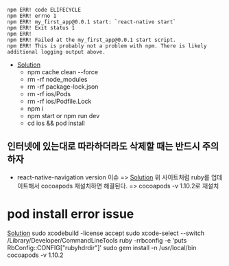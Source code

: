 ``` node
npm ERR! code ELIFECYCLE
npm ERR! errno 1
npm ERR! my_first_app@0.0.1 start: `react-native start`
npm ERR! Exit status 1
npm ERR!
npm ERR! Failed at the my_first_app@0.0.1 start script.
npm ERR! This is probably not a problem with npm. There is likely additional logging output above.
```

* [Solution](https://velog.io/@fromzoo/npm-ERR-code-ELIFECYCLE-%EC%97%90%EB%9F%AC-%ED%95%B4%EA%B2%B0%ED%95%98%EA%B8%B0)
  - npm cache clean --force
  - rm -rf node_modules
  - rm -rf package-lock.json
  - rm -rf ios/Pods
  - rm -rf ios/Podfile.Lock
  - npm i
  - npm start or npm run dev
  - cd ios && pod install

## 인터넷에 있는대로 따라하더라도 삭제할 때는 반드시 주의하자

* react-native-navigation version 이슈
=> [Solution](https://2vup.com/mac-ruby-update/)
위 사이트처럼 ruby를 업데이트해서 cocoapods 재설치하면 해결된다.
=> cocoapods -v 1.10.2로 재설치

# pod install error issue
[Solution](https://jaeseok-worknote.tistory.com/14)
sudo xcodebuild -license accept
sudo xcode-select --switch /Library/Developer/CommandLineTools
ruby -rrbconfig -e 'puts RbConfig::CONFIG["rubyhdrdir"]'
sudo gem install -n /usr/local/bin cocoapods -v 1.10.2